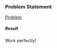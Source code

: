 <h3>Problem Statement</h3>

<a href="https://www.hackerrank.com/challenges/py-set-union">Problem</a>

<h5>Result</h5>

Work perfectly!